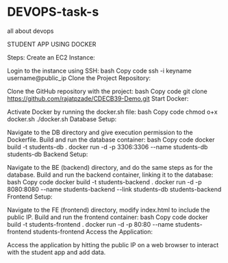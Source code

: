 # DEVOPS-task-s
all about devops

STUDENT APP USING DOCKER

Steps:
Create an EC2 Instance:

Login to the instance using SSH:
bash
Copy code
ssh -i keyname username@public_ip
Clone the Project Repository:

Clone the GitHub repository with the project:
bash
Copy code
git clone https://github.com/rajatpzade/CDECB39-Demo.git
Start Docker:

Activate Docker by running the docker.sh file:
bash
Copy code
chmod o+x docker.sh
./docker.sh
Database Setup:

Navigate to the DB directory and give execution permission to the Dockerfile.
Build and run the database container:
bash
Copy code
docker build -t students-db .
docker run -d -p 3306:3306 --name students-db students-db
Backend Setup:

Navigate to the BE (backend) directory, and do the same steps as for the database.
Build and run the backend container, linking it to the database:
bash
Copy code
docker build -t students-backend .
docker run -d -p 8080:8080 --name students-backend --link students-db students-backend
Frontend Setup:

Navigate to the FE (frontend) directory, modify index.html to include the public IP.
Build and run the frontend container:
bash
Copy code
docker build -t students-frontend .
docker run -d -p 80:80 --name students-frontend students-frontend
Access the Application:

Access the application by hitting the public IP on a web browser to interact with the student app and add data.
